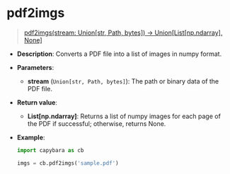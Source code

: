 # pdf2imgs

> [pdf2imgs(stream: Union[str, Path, bytes]) -> Union[List[np.ndarray], None]](https://github.com/DocsaidLab/Capybara/blob/975d62fba4f76db59e715c220f7a2af5ad8d050e/capybara/vision/improc.py#L275)

- **Description**: Converts a PDF file into a list of images in numpy format.

- **Parameters**:

  - **stream** (`Union[str, Path, bytes]`): The path or binary data of the PDF file.

- **Return value**:

  - **List[np.ndarray]**: Returns a list of numpy images for each page of the PDF if successful; otherwise, returns None.

- **Example**:

  ```python
  import capybara as cb

  imgs = cb.pdf2imgs('sample.pdf')
  ```
